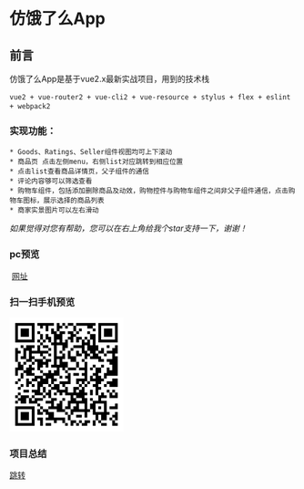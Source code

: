 # 仿饿了么App
## 前言
仿饿了么App是基于vue2.x最新实战项目，用到的技术栈

    vue2 + vue-router2 + vue-cli2 + vue-resource + stylus + flex + eslint + webpack2 
### 实现功能：
```
* Goods、Ratings、Seller组件视图均可上下滚动
* 商品页 点击左侧menu，右侧list对应跳转到相应位置
* 点击list查看商品详情页，父子组件的通信
* 评论内容够可以筛选查看
* 购物车组件，包括添加删除商品及动效，购物控件与购物车组件之间非父子组件通信，点击购物车图标，展示选择的商品列表
* 商家实景图片可以左右滑动 
```


*如果觉得对您有帮助，您可以在右上角给我个star支持一下，谢谢！*

### pc预览
  [网址](https://davidlin88.github.io/vue-ele/)<br/>
### 扫一扫手机预览
<img src="./static/二维码.svg" width="200px"/>

### 项目总结
[跳转](https://github.com/davidlin88/vue-ele/blob/master/饿了么app项目总结.md)
